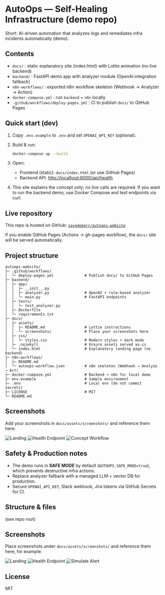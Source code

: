 # AutoOps — Self-Healing Infrastructure (demo repo)

Short: AI-driven automation that analyzes logs and remediates infra incidents automatically (demo).

## Contents
- `docs/` : static explanatory site (index.html) with Lottie animation (no live backend)
- `backend/` : FastAPI demo app with analyzer module (OpenAI integration fallback)
- `n8n-workflows/` : exported n8n workflow skeleton (Webhook → Analyzer → Action)
- `docker-compose.yml` : run `backend` + `n8n` locally
- `.github/workflows/deploy-pages.yml` : CI to publish `docs/` to GitHub Pages

## Quick start (dev)
1. Copy `.env.example` to `.env` and set `OPENAI_API_KEY` (optional).
2. Build & run:
   ```bash
   docker-compose up --build
   ```

3. Open:

   * Frontend (static): `docs/index.html` (or use GitHub Pages)
   * Backend API: [http://localhost:8000/api/health](http://localhost:8000/api/health)
4. This site explains the concept only; no live calls are required. If you want to run the backend demo, use Docker Compose and test endpoints via curl.

## Live repository

This repo is hosted on GitHub: [`sayedomarr/autoops-website`](https://github.com/sayedomarr/autoops-website)

If you enable GitHub Pages (Actions → gh-pages workflow), the `docs/` site will be served automatically.

## Project structure

```text
autoops-website/
├─ .github/workflows/
│  └─ deploy-pages.yml              # Publish docs/ to GitHub Pages
├─ backend/
│  ├─ app/
│  │  ├─ __init__.py
│  │  ├─ analyzer.py                # OpenAI + rule-based analyzer
│  │  └─ main.py                    # FastAPI endpoints
│  ├─ tests/
│  │  └─ test_analyzer.py
│  ├─ Dockerfile
│  └─ requirements.txt
├─ docs/
│  ├─ assets/
│  │  ├─ README.md                  # Lottie instructions
│  │  └─ screenshots/               # Place your screenshots here
│  ├─ css/
│  │  └─ styles.css                 # Modern styles + dark mode
│  ├─ .nojekyll                     # Ensure assets served as-is
│  └─ index.html                    # Explanatory landing page (no backend)
├─ n8n-workflows/
│  ├─ README.md
│  └─ autoops-workflow.json         # n8n skeleton (Webhook → Analyze → Act)
├─ docker-compose.yml               # Backend + n8n for local demo
├─ env.example                      # Sample environment
├─ .env                             # Local env (do not commit secrets)
├─ LICENSE                          # MIT
└─ README.md
```

## Screenshots

Add your screenshots in `docs/assets/screenshots/` and reference them here:

![Landing](docs/assets/screenshots/landing.png)
![Health Endpoint](docs/assets/screenshots/health.png)
![Concept Workflow](docs/assets/screenshots/workflow.png)

## Safety & Production notes

* The demo runs in **SAFE MODE** by default (`AUTOOPS_SAFE_MODE=true`), which prevents destructive infra actions.
* Replace analyzer fallback with a managed LLM + vector DB for production.
* Secure `OPENAI_API_KEY`, Slack webhook, Jira tokens via GitHub Secrets for CI.

## Structure & files

(see repo root)

## Screenshots

Place screenshots under `docs/assets/screenshots/` and reference them here, for example:

![Landing](docs/assets/screenshots/landing.png)
![Health Endpoint](docs/assets/screenshots/health.png)
![Simulate Alert](docs/assets/screenshots/simulate-alert.png)

## License

MIT


